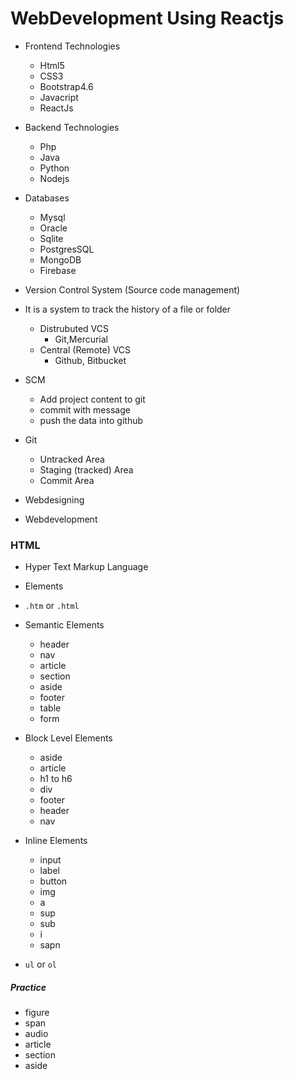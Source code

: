 # WebDevelopment Using Reactjs

+ Frontend Technologies
    + Html5
    + CSS3
    + Bootstrap4.6
    + Javacript
    + ReactJs

+ Backend Technologies

    + Php
    + Java
    + Python
    + Nodejs
    
+ Databases

    - Mysql
    - Oracle
    - Sqlite
    - PostgresSQL
    - MongoDB
    - Firebase

+ Version Control System (Source code management)
+ It is a system to track the history of a file or folder
    - Distrubuted VCS
        - Git,Mercurial
    - Central (Remote) VCS
        - Github, Bitbucket

+ SCM
    + Add project content to git
    + commit with message
    + push the data into github

+ Git
    - Untracked Area
    - Staging (tracked) Area
    - Commit Area


+ Webdesigning
+ Webdevelopment


### HTML
+ Hyper Text Markup Language
+ Elements
+ `.htm` or `.html`
+ Semantic Elements
    - header
    - nav
    - article
    - section
    - aside
    - footer
    - table
    - form
+ Block Level Elements
    - aside
    - article
    - h1 to h6
    - div
    - footer
    - header
    - nav

+ Inline Elements

    - input
    - label
    - button
    - img
    - a
    - sup
    - sub
    - i
    - sapn
    
+ `ul` or `ol`

##### Practice
+ figure
+ span
+ audio
+ article
+ section
+ aside
